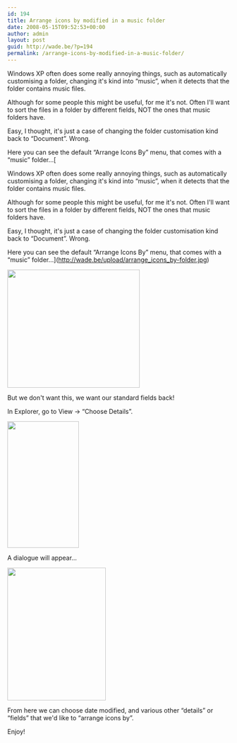 ```yaml
---
id: 194
title: Arrange icons by modified in a music folder
date: 2008-05-15T09:52:53+00:00
author: admin
layout: post
guid: http://wade.be/?p=194
permalink: /arrange-icons-by-modified-in-a-music-folder/
---
```

<p class="lead">
  Windows XP often does some really annoying things, such as automatically customising a folder, changing it's kind into &#8220;music&#8221;, when it detects that the folder contains music files.
</p>

Although for some people this might be useful, for me it's not. Often I'll want to sort the files in a folder by different fields, NOT the ones that music folders have.

Easy, I thought, it's just a case of changing the folder customisation kind back to &#8220;Document&#8221;. Wrong.

<!--more-->

Here you can see the default &#8220;Arrange Icons By&#8221; menu, that comes with a &#8220;music&#8221; folder&#8230;[<p class="lead">
  Windows XP often does some really annoying things, such as automatically customising a folder, changing it's kind into &#8220;music&#8221;, when it detects that the folder contains music files.
</p>

Although for some people this might be useful, for me it's not. Often I'll want to sort the files in a folder by different fields, NOT the ones that music folders have.

Easy, I thought, it's just a case of changing the folder customisation kind back to &#8220;Document&#8221;. Wrong.

<!--more-->

Here you can see the default &#8220;Arrange Icons By&#8221; menu, that comes with a &#8220;music&#8221; folder&#8230;](http://wade.be/upload/arrange_icons_by-folder.jpg) 

[<img class="alignnone size-medium wp-image-196" title="arrange_icons_by-folder" src="http://wade.be/upload/arrange_icons_by-folder-300x267.jpg" alt="" width="300" height="267" />](http://wade.be/upload/arrange_icons_by-folder.jpg) 

But we don't want this, we want our standard fields back!

In Explorer, go to View -> &#8220;Choose Details&#8221;.

[<img class="alignnone size-medium wp-image-197" title="arrange_icons_by-view-menu" src="http://wade.be/upload/arrange_icons_by-view-menu.jpg" alt="" width="162" height="286" />](http://wade.be/upload/arrange_icons_by-view-menu.jpg) 

A dialogue will appear&#8230;

[<img class="alignnone size-medium wp-image-198" title="arrange_icons_by-choose-details" src="http://wade.be/upload/arrange_icons_by-choose-details-223x300.jpg" alt="" width="223" height="300" />](http://wade.be/upload/arrange_icons_by-choose-details.jpg) 

From here we can choose date modified, and various other &#8220;details&#8221; or &#8220;fields&#8221; that we'd like to &#8220;arrange icons by&#8221;.

Enjoy!